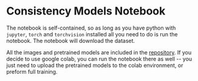 # Consistency Models Notebook
The notebook is self-contained, so as long as you have python with `jupyter`, `torch` and `torchvision` installed all you need to do is run the notebook. The notebook will download the dataset.

All the images and pretrained models are included in the [repository](https://github.com/BartekPog/Consistency-Models-Tutorial/blob/main/readme.md). If you decide to use google colab, you can run the notebook there as well -- you just need to upload the pretrained models to the colab environment, or preform full training. 

